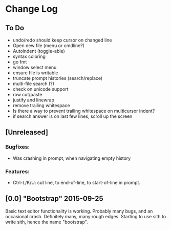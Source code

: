 Change Log
==========

## To Do

 - undo/redo should keep cursor on changed line
 - Open new file (menu or cmdline?)
 - Autoindent (toggle-able)
 - syntax coloring
 - go fmt
 - window select menu
 - ensure file is writable
 - truncate prompt histories (search/replace)
 - multi-file search (?)
 - check on unicode support
 - row cut/paste
 - justify and linewrap
 - remove trailing whitespace
 - Is there a way to prevent trailing whitespace on multicursor indent?
 - if search answer is on last few lines, scroll up the screen


## [Unreleased]

### Bugfixes:
 - Was crashing in prompt, when navigating empty history

### Features:
 - Ctrl-L/K/U: cut line, to end-of-line, to start-of-line in prompt.

## [0.0] "Bootstrap" 2015-09-25

Basic text editor functionality is working. Probably many bugs, and an
occasional crash.  Definitely many, many rough edges.  Starting to use
sith to write sith, hence the name "bootstrap".


